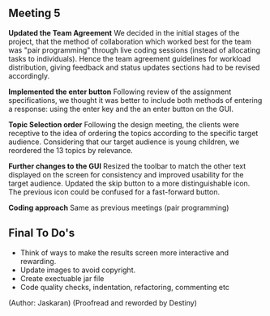 ## Meeting 5

**Updated the Team Agreement**
We decided in the initial stages of the project, that the method of collaboration which worked best for the team was "pair programming" through live coding sessions (instead of allocating tasks to individuals). Hence the team agreement guidelines for workload distribution, giving feedback and status updates sections had to be revised accordingly.

**Implemented the enter button** 
Following review of the assignment specifications, we thought it was better to include both methods of entering a response: using the enter key and the an enter button on the GUI.

**Topic Selection order** 
Following the design meeting, the clients were receptive to the idea of ordering the topics according to the specific target audience. Considering that our target audience is young children, we reordered the 13 topics by relevance. 

**Further changes to the GUI**
Resized the toolbar to match the other text displayed on the screen for consistency and improved usability for the target audience. 
Updated the skip button to a more distinguishable icon. The previous icon could be confused for a fast-forward button. 

**Coding approach** 
Same as previous meetings (pair programming)

## Final To Do's 
 - Think of ways to make the results screen more interactive and rewarding. 
 - Update images to avoid copyright.
 - Create exectuable jar file
 - Code quality checks, indentation, refactoring, commenting etc 

 (Author: Jaskaran) (Proofread and reworded by Destiny)